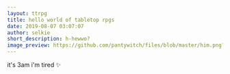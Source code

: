 ```yaml
---
layout: ttrpg
title: hello world of tabletop rpgs
date: 2019-08-07 03:07:07
author: selkie
short_description: h-hewwo?
image_preview: https://github.com/pantywitch/files/blob/master/him.png?raw=true
---
```

it's 3am i'm tired
:sparkles:
